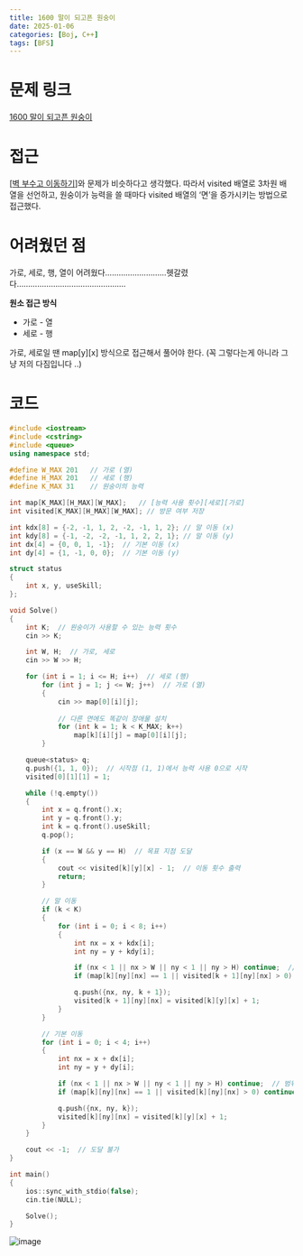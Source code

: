 ```yaml
---
title: 1600 말이 되고픈 원숭이
date: 2025-01-06
categories: [Boj, C++]
tags: [BFS]
---
```

# 문제 링크

[1600 말이 되고픈 원숭이](https://www.acmicpc.net/problem/1600)

# 접근

[[벽 부수고 이동하기](https://truemanburbank.github.io/posts/2206-%EB%B2%BD-%EB%B6%80%EC%88%98%EA%B3%A0-%EC%9D%B4%EB%8F%99%ED%95%98%EA%B8%B0/)]와 문제가 비슷하다고 생각했다. 따라서 visited 배열로 3차원 배열을 선언하고, 원숭이가 능력을 쓸 때마다 visited 배열의 ‘면’을 증가시키는 방법으로 접근했다.

# 어려웠던 점

가로, 세로, 행, 열이 어려웠다………………………헷갈렸다…………………………………………

**원소 접근 방식**

- 가로 - 열
- 세로 - 행

가로, 세로일 땐 map[y][x] 방식으로 접근해서 풀어야 한다. (꼭 그렇다는게 아니라 그냥 저의 다짐입니다 ..) 

# 코드

```cpp
#include <iostream>
#include <cstring>
#include <queue>
using namespace std;

#define W_MAX 201   // 가로 (열)
#define H_MAX 201   // 세로 (행)
#define K_MAX 31    // 원숭이의 능력

int map[K_MAX][H_MAX][W_MAX];   // [능력 사용 횟수][세로][가로]
int visited[K_MAX][H_MAX][W_MAX]; // 방문 여부 저장

int kdx[8] = {-2, -1, 1, 2, -2, -1, 1, 2}; // 말 이동 (x)
int kdy[8] = {-1, -2, -2, -1, 1, 2, 2, 1}; // 말 이동 (y)
int dx[4] = {0, 0, 1, -1};  // 기본 이동 (x)
int dy[4] = {1, -1, 0, 0};  // 기본 이동 (y)

struct status
{
    int x, y, useSkill;
};

void Solve()
{
    int K;  // 원숭이가 사용할 수 있는 능력 횟수
    cin >> K;

    int W, H;  // 가로, 세로
    cin >> W >> H;

    for (int i = 1; i <= H; i++)  // 세로 (행)
        for (int j = 1; j <= W; j++)  // 가로 (열)
        {
            cin >> map[0][i][j];
            
            // 다른 면에도 똑같이 장애물 설치
            for (int k = 1; k < K_MAX; k++)
                map[k][i][j] = map[0][i][j];
        }

    queue<status> q;
    q.push({1, 1, 0});  // 시작점 (1, 1)에서 능력 사용 0으로 시작
    visited[0][1][1] = 1;

    while (!q.empty())
    {
        int x = q.front().x;
        int y = q.front().y;
        int k = q.front().useSkill;
        q.pop();

        if (x == W && y == H)  // 목표 지점 도달
        {
            cout << visited[k][y][x] - 1;  // 이동 횟수 출력
            return;
        }

        // 말 이동
        if (k < K)
        {
            for (int i = 0; i < 8; i++)
            {
                int nx = x + kdx[i];
                int ny = y + kdy[i];

                if (nx < 1 || nx > W || ny < 1 || ny > H) continue;  // 범위 확인
                if (map[k][ny][nx] == 1 || visited[k + 1][ny][nx] > 0) continue;

                q.push({nx, ny, k + 1});
                visited[k + 1][ny][nx] = visited[k][y][x] + 1;
            }
        }

        // 기본 이동
        for (int i = 0; i < 4; i++)
        {
            int nx = x + dx[i];
            int ny = y + dy[i];

            if (nx < 1 || nx > W || ny < 1 || ny > H) continue;  // 범위 확인
            if (map[k][ny][nx] == 1 || visited[k][ny][nx] > 0) continue;

            q.push({nx, ny, k});
            visited[k][ny][nx] = visited[k][y][x] + 1;
        }
    }

    cout << -1;  // 도달 불가
}

int main()
{
    ios::sync_with_stdio(false);
    cin.tie(NULL);

    Solve();
}

```

![image](https://github.com/user-attachments/assets/196921b8-7e57-463c-bb29-a627c09374d8)
